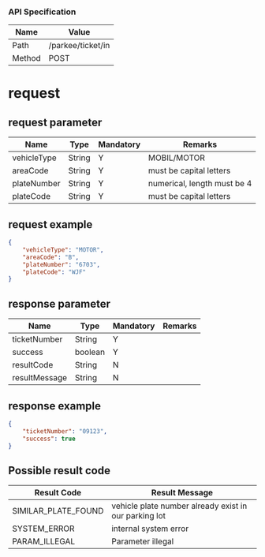 ### API Specification
| Name   | Value             |
| ------ | ----------------- |
| Path   | /parkee/ticket/in |
| Method | POST              |

# request

## request parameter
| Name        | Type   | Mandatory | Remarks                     |
| ----------- | ------ | --------- | --------------------------- |
| vehicleType | String | Y         | MOBIL/MOTOR                 |
| areaCode    | String | Y         | must be capital letters     |
| plateNumber | String | Y         | numerical, length must be 4 |
| plateCode   | String | Y         | must be capital letters     |

## request example

```json
{
    "vehicleType": "MOTOR",
    "areaCode": "B",
    "plateNumber": "6703",
    "plateCode": "WJF"
}
```

## response parameter

| Name          | Type    | Mandatory | Remarks |
| ------------- | ------- | --------- | ------- |
| ticketNumber  | String  | Y         |         |
| success       | boolean | Y         |         |
| resultCode    | String  | N         |         |
| resultMessage | String  | N         |         |

## response example

```json
{
    "ticketNumber": "09123",
    "success": true
}
```

## Possible result code
| Result Code         | Result Message                                        |
| ------------------- | ----------------------------------------------------- |
| SIMILAR_PLATE_FOUND | vehicle plate number already exist in our parking lot |
| SYSTEM_ERROR        | internal system error                                 |
| PARAM_ILLEGAL       | Parameter illegal                                     |